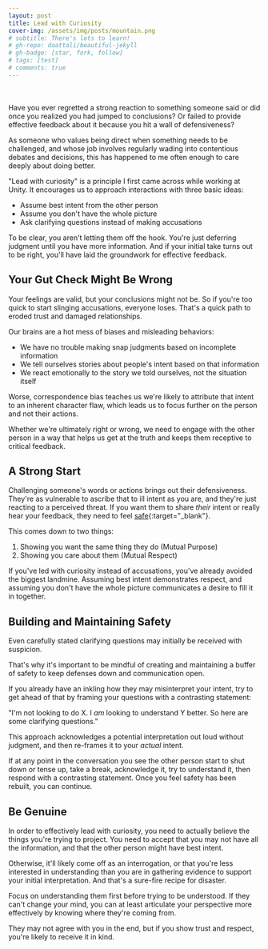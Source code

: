 ```yaml
---
layout: post
title: Lead with Curiosity
cover-img: /assets/img/posts/mountain.png
# subtitle: There's lots to learn!
# gh-repo: daattali/beautiful-jekyll
# gh-badge: [star, fork, follow]
# tags: [test]
# comments: true
---
```

<br><br>
Have you ever regretted a strong reaction to something someone said or did once you realized you had jumped to conclusions? Or failed to provide effective feedback about it because you hit a wall of defensiveness?

As someone who values being direct when something needs to be challenged, and whose job involves regularly wading into contentious debates and decisions, this has happened to me often enough to care deeply about doing better.

"Lead with curiosity" is a principle I first came across while working at Unity. It encourages us to approach interactions with three basic ideas:
* Assume best intent from the other person
* Assume you don't have the whole picture
* Ask clarifying questions instead of making accusations

To be clear, you aren't letting them off the hook. You're just deferring judgment until you have more information. And if your initial take turns out to be right, you'll have laid the groundwork for effective feedback.

## Your Gut Check Might Be Wrong

Your feelings are valid, but your conclusions might not be. So if you're too quick to start slinging accusations, everyone loses. That's a quick path to eroded trust and damaged relationships.

Our brains are a hot mess of biases and misleading behaviors:
* We have no trouble making snap judgments based on incomplete information
* We tell ourselves stories about people's intent based on that information
* We react emotionally to the story we told ourselves, not the situation itself

Worse, correspondence bias teaches us we're likely to attribute that intent to an inherent character flaw, which leads us to focus further on the person and not their actions.

Whether we're ultimately right or wrong, we need to engage with the other person in a way that helps us get at the truth and keeps them receptive to critical feedback.

## A Strong Start

Challenging someone's words or actions brings out their defensiveness. They're as vulnerable to ascribe that to ill intent as you are, and they're just reacting to a perceived threat. If you want them to share _their_ intent or really hear your feedback, they need to feel [safe](https://cruciallearning.com/blog/crucial-conversations-skill-summary-make-it-safe/){:target="_blank"}.

This comes down to two things:
1. Showing you want the same thing they do (Mutual Purpose)
2. Showing you care about them (Mutual Respect)

If you've led with curiosity instead of accusations, you've already avoided the biggest landmine. Assuming best intent demonstrates respect, and assuming you don't have the whole picture communicates a desire to fill it in together.

## Building and Maintaining Safety

Even carefully stated clarifying questions may initially be received with suspicion.

That's why it's important to be mindful of creating and maintaining a buffer of safety to keep defenses down and communication open.

If you already have an inkling how they may misinterpret your intent, try to get ahead of that by framing your questions with a contrasting statement:

"I'm not looking to do X. I _am_ looking to understand Y better. So here are some clarifying questions."

This approach acknowledges a potential interpretation out loud without judgment, and then re-frames it to your _actual_ intent.

If at any point in the conversation you see the other person start to shut down or tense up, take a break, acknowledge it, try to understand it, then respond with a contrasting statement. Once you feel safety has been rebuilt, you can continue.

## Be Genuine

In order to effectively lead with curiosity, you need to actually believe the things you're trying to project. You need to accept that you may not have all the information, and that the other person might have best intent.

Otherwise, it'll likely come off as an interrogation, or that you're less interested in understanding than you are in gathering evidence to support your initial interpretation. And that's a sure-fire recipe for disaster.

Focus on understanding them first before trying to be understood. If they can't change your mind, you can at least articulate your perspective more effectively by knowing where they're coming from. 

They may not agree with you in the end, but if you show trust and respect, you're likely to receive it in kind.
